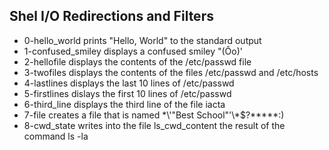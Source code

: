 ## Shel I/O Redirections and Filters

- 0-hello_world prints "Hello, World" to the standard output
- 1-confused_smiley displays a confused smiley "(Ôo)'
- 2-hellofile displays the contents of the /etc/passwd file
- 3-twofiles displays the contents of the files /etc/passwd and /etc/hosts
- 4-lastlines displays the last 10 lines of /etc/passwd
- 5-firstlines dislays the first 10 lines of /etc/passwd
- 6-third_line displays the third line of the file iacta
- 7-file creates a file that is named \*\\'"Best School"\'\\*$\?\*\*\*\*\*:)
- 8-cwd_state writes into the file ls_cwd_content the result of the command ls -la
